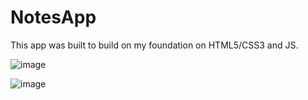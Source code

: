 # NotesApp
This app was built to build on my foundation on HTML5/CSS3 and JS. 

![image](https://user-images.githubusercontent.com/19360613/208527095-b6edf451-2963-495c-a6b7-0fbc911dcc4d.png)

![image](https://user-images.githubusercontent.com/19360613/208527142-4f900026-547f-4d3d-90ac-a8b7993b0c8b.png)
